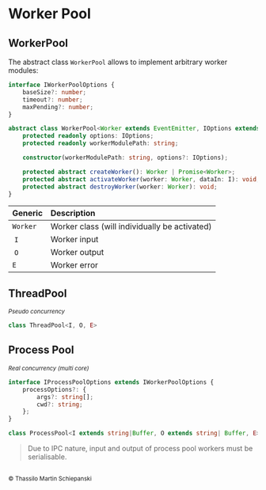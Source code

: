 # Worker Pool

## WorkerPool

The abstract class `WorkerPool` allows to implement arbitrary worker modules:

``` ts
interface IWorkerPoolOptions {
    baseSize?: number;
    timeout?: number;
    maxPending?: number;
}

abstract class WorkerPool<Worker extends EventEmitter, IOptions extends IWorkerPoolOptions, I, O, E> extends EventEmitter {
    protected readonly options: IOptions;
    protected readonly workerModulePath: string;

    constructor(workerModulePath: string, options?: IOptions);

    protected abstract createWorker(): Worker | Promise<Worker>;
    protected abstract activateWorker(worker: Worker, dataIn: I): void;
    protected abstract destroyWorker(worker: Worker): void;
}
```

| Generic | Description |
| :- | :- |
| `Worker` | Worker class (will individually be activated) |
| `I` | Worker input |
| `O` | Worker output |
| `E` | Worker error |

## ThreadPool

<sup>*Pseudo concurrency*</sup>

``` ts
class ThreadPool<I, O, E>
```

## Process Pool

<sup>*Real concurrency (multi core)*</sup>

``` ts
interface IProcessPoolOptions extends IWorkerPoolOptions {
    processOptions?: {
        args?: string[];
        cwd?: string;
    };
}

class ProcessPool<I extends string|Buffer, O extends string| Buffer, E>
```

> Due to IPC nature, input and output of process pool workers must be serialisable.

##

<sub>&copy; Thassilo Martin Schiepanski</sub>